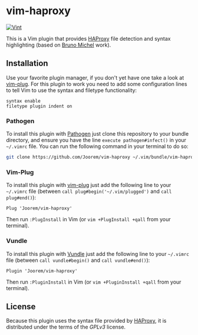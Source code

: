 # vim-haproxy

[![Vint](https://github.com/Joorem/vim-haproxy/workflows/Vint/badge.svg)](https://github.com/Joorem/vim-haproxy/actions?workflow=Vint)

This is a Vim plugin that provides [HAProxy][hp] file detection and syntax highlighting (based on [Bruno Michel][bm] work).

## Installation

Use your favorite plugin manager, if you don't yet have one take a look at [vim-plug][plug]. For this plugin to work you need to add some configuration lines to tell Vim to use the syntax and filetype functionality:

```vim
syntax enable
filetype plugin indent on
```

### Pathogen

To install this plugin with [Pathogen][pathogen] just clone this repository to your bundle directory, and ensure you have the line `execute pathogen#infect()` in your `~/.vimrc` file. You can run the following command in your terminal to do so:

```bash
git clone https://github.com/Joorem/vim-haproxy ~/.vim/bundle/vim-haproxy
```

### Vim-Plug

To install this plugin with [vim-plug][plug] just add the following line to your `~/.vimrc` file (between `call plug#begin('~/.vim/plugged')` and `call plug#end()`):

```vim
Plug 'Joorem/vim-haproxy'
```

Then run `:PlugInstall` in Vim (or `vim +PlugInstall +qall` from your terminal).

### Vundle

To install this plugin with [Vundle][vundle] just add the following line to your `~/.vimrc` file (between `call vundle#begin()` and `call vundle#end()`):

```vim
Plugin 'Joorem/vim-haproxy'
```

Then run `:PluginInstall` in Vim (or `vim +PluginInstall +qall` from your terminal).

## License

Because this plugin uses the syntax file provided by [HAProxy][bm], it is distributed under the terms of the *GPLv3* license.

[bm]:https://github.com/haproxy/haproxy/blob/master/contrib/syntax-highlight/haproxy.vim
[hp]:https://www.haproxy.org
[pathogen]:https://github.com/tpope/vim-pathogen
[plug]:https://github.com/junegunn/vim-plug
[vundle]:https://github.com/VundleVim/Vundle.vim
